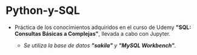 # Python-y-SQL

* Práctica de los conocimientos adquiridos en el curso de Udemy **"SQL: Consultas Básicas a Complejas"**, llevada a cabo con Jupyter.

    * *Se utiliza la base de datos **"sakila"** y **"MySQL Workbench"**.*
    

